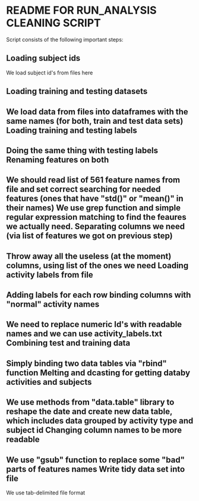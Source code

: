 README FOR RUN_ANALYSIS CLEANING SCRIPT
========================================================

Script consists of the following important steps:

Loading subject ids
---------------------
We load subject id's from files here

Loading training and testing datasets
--------------------------------------
We load data from files into dataframes with the same names (for both, train and test data sets)
Loading training and testing labels
--------------------------------------
Doing the same thing with testing labels
Renaming features on both
--------------------------
We should read list of 561 feature names from file and set correct searching for needed features (ones that have "std()" or "mean()" in their names)
We use grep function and simple regular expression matching to find the feaures we actually need.
Separating columns we need (via list of features we got on previous step)
-----------------------------------------------
Throw away all the useless (at the moment) columns, using list of the ones we need 
Loading activity labels from file
---------------------------------
Adding labels for each row 
binding columns with "normal" activity names
----------------------------------------------
We need to replace numeric Id's with readable names and we can use  activity_labels.txt
Combining test and training data
----------------------------------
Simply binding two data tables via "rbind" function
Melting and dcasting for getting databy activities and subjects
----------------------------------------------------------------
We use methods from "data.table" library to reshape the date and create new data table, which includes data grouped by activity type and subject id
Changing column names to be more readable
-----------------------------------------
We use "gsub" function to replace some "bad" parts of features names
Write tidy data set into file
-------------------------------
We use tab-delimited file format